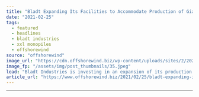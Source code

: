```yaml
---
title: "Bladt Expanding Its Facilities to Accommodate Production of Giant OWF Foundations"
date: "2021-02-25"
tags: 
  - featured
  - headlines
  - bladt industries
  - xxl monopiles
  - offshorewind
source: "offshorewind"
image_url: "https://cdn.offshorewind.biz/wp-content/uploads/sites/2/2021/02/25123004/Bladt-Industries_Gode-Wind.jpeg"
image_fp: "/assets/img/post_thumbnails/35.jpeg"
lead: "Bladt Industries is investing in an expansion of its production facilities at Lindø port"
article_url: "https://www.offshorewind.biz/2021/02/25/bladt-expanding-its-facilities-to-accommodate-production-of-giant-owf-foundations/"
---
```


---

